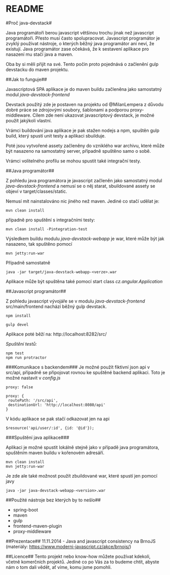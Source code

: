 # README #

#Proč java-devstack#

Java programátoři berou javascript většinou trochu jinak než javascript programátoři. Přesto musí často spolupracovat.
Javascript programátor je zvyklý používat nástroje, o kterých běžný java programátor ani neví, že existují.
Java programátor zase očekává, že k sestavení aplikace pro nasazení mu stačí java a maven.

Oba by si měli přijít na své. Tento počin proto pojednává o začlenění gulp devstacku do maven projektu.

##Jak to funguje##

Javascriptová SPA aplikace je do maven buildu začleněna jako samostatný modul *java-devstack-frontend*

Devstack použitý zde je postaven na projektu od @MilanLempera z důvodu dobré práce se zdrojovými soubory, šablonami a podporou proxy-middleware. Cílem zde není ukazovat javascriptový devstack, je možné použít jakýkoli vlastní.

Vrámci buildování java aplikace je pak stažen nodejs a npm, spuštěn gulp build, který spustí unit testy a aplikaci sbuilduje.

Poté jsou vytvořené assety začleněny do vzniklého war archivu, které může být nasazeno na samostatný server, případně spuštěno samo o sobě.

Vrámci volitelného profilu se mohou spustit také integrační testy.

##Java programátor##

Z pohledu java programátora je javascript začleněn jako samostatný modul *java-devstack-frontend* a nemusí se o něj starat, sbuildované assety se objeví v target/classes/static.

Nemusí mít nainstalováno nic jiného než maven. Jediné co stačí udělat je:


```
mvn clean install
```

případně pro spuštění s integračními testy:


```
mvn clean install -Pintegration-test
```

Výsledkem buildu modulu *java-devstack-webapp* je war, které může být jak nasazeno, tak spuštěno pomocí

```
mvn jetty:run-war
```

Případně samostatně

```
java -jar target/java-devstack-webapp-<verze>.war
```

Aplikace může být spuštěna také pomocí start class *cz.angular.Application*

##Javascript programátor##

Z pohledu javascript vývojáře se v modulu *java-devstack-frontend* src/main/frontend nachází běžný gulp devstack.

```
npm install

gulp devel
```

Aplikace poté běží na: http://localhost:8282/src/


*Spuštění testů:*


```
npm test
npm run protractor
```

###Komunikace s backendem###
Je možné použít fiktivní json api v src/api, případně se připojovat rovnou ke spuštěné backend aplikaci.
Toto je možné nastavit v *config.js*

```
proxy: false
```

```
proxy: {
 routePath: '/src/api',
 destinationUrl: 'http://localhost:8080/api'
}
```

V kódu aplikace se pak stačí odkazovat jen na api

```
$resource('api/user/:id', {id: '@id'});
```

###Spuštění java aplikace###

Aplikaci je možné spustit lokálně stejně jako v případě java programátora, spuštěním maven buildu v kořenovém adresáří.

```
mvn clean install
mvn jetty:run-war
```


Je zde ale také možnost použít zbuildované war, které spustí jen pomocí javy

```
java -jar java-devstack-webapp-<version>.war
```


##Použité nástroje bez kterých by to nešlo##
 - spring-boot
 - maven
 - gulp
 - frontend-maven-plugin
 - proxy-middleware


##Prezentace##
11.11.2014 - Java and javascript consistency na BrnoJS (materiály: https://www.moderni-javascript.cz/akce/brnojs/)

##Licence##
Tento projekt nebo know-how můžete používat kdekoli, včetně komerčních projektů.
Jediné co po Vás za to budeme chtít, abyste nám o tom dali vědět, ať víme, komu jsme pomohli.
